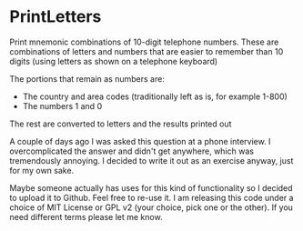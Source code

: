 PrintLetters
============

Print mnemonic combinations of 10-digit telephone numbers. These are combinations of letters and numbers 
that are easier to remember than 10 digits (using letters as shown on a telephone keyboard)

The portions that remain as numbers are:
* The country and area codes (traditionally left as is, for example 1-800)
* The numbers 1 and 0

The rest are converted to letters and the results printed out

A couple of days ago I was asked this question at a phone interview. I overcomplicated the answer and didn't get anywhere, 
which was tremendously annoying. I decided to write it out as an exercise anyway, just for my own sake.

Maybe someone actually has uses for this kind of functionality so I decided to upload it to Github.
Feel free to re-use it. I am releasing this code under a choice of MIT License or GPL v2 (your choice, pick one or the other). 
If you need different terms please let me know.
